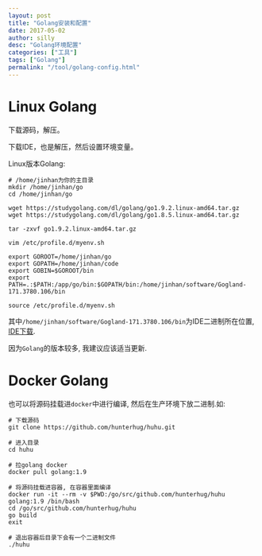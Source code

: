 ```yaml
---
layout: post
title: "Golang安装和配置"
date: 2017-05-02
author: silly
desc: "Golang环境配置"
categories: ["工具"]
tags: ["Golang"]
permalink: "/tool/golang-config.html"
--- 
```


# Linux Golang

下载源码，解压。

下载IDE，也是解压，然后设置环境变量。

Linux版本Golang:

```
# /home/jinhan为你的主目录
mkdir /home/jinhan/go
cd /home/jinhan/go

wget https://studygolang.com/dl/golang/go1.9.2.linux-amd64.tar.gz
wget https://studygolang.com/dl/golang/go1.8.5.linux-amd64.tar.gz

tar -zxvf go1.9.2.linux-amd64.tar.gz

vim /etc/profile.d/myenv.sh

export GOROOT=/home/jinhan/go
export GOPATH=/home/jinhan/code
export GOBIN=$GOROOT/bin
export PATH=.:$PATH:/app/go/bin:$GOPATH/bin:/home/jinhan/software/Gogland-171.3780.106/bin

source /etc/profile.d/myenv.sh
```

其中`/home/jinhan/software/Gogland-171.3780.106/bin`为IDE二进制所在位置, [IDE下载](https://www.jetbrains.com/go/download/download-thanks.html?platform=linux).

因为`Golang`的版本较多, 我建议应该适当更新.

# Docker Golang

也可以将源码挂载进`docker`中进行编译, 然后在生产环境下放二进制.如:

```
# 下载源码
git clone https://github.com/hunterhug/huhu.git

# 进入目录
cd huhu

# 拉golang docker
docker pull golang:1.9

# 将源码挂载进容器, 在容器里面编译
docker run -it --rm -v $PWD:/go/src/github.com/hunterhug/huhu golang:1.9 /bin/bash
cd /go/src/github.com/hunterhug/huhu
go build
exit

# 退出容器后目录下会有一个二进制文件
./huhu
```